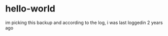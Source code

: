 hello-world
===========

im picking this backup and according to the log, i was last loggedin 2 years ago
